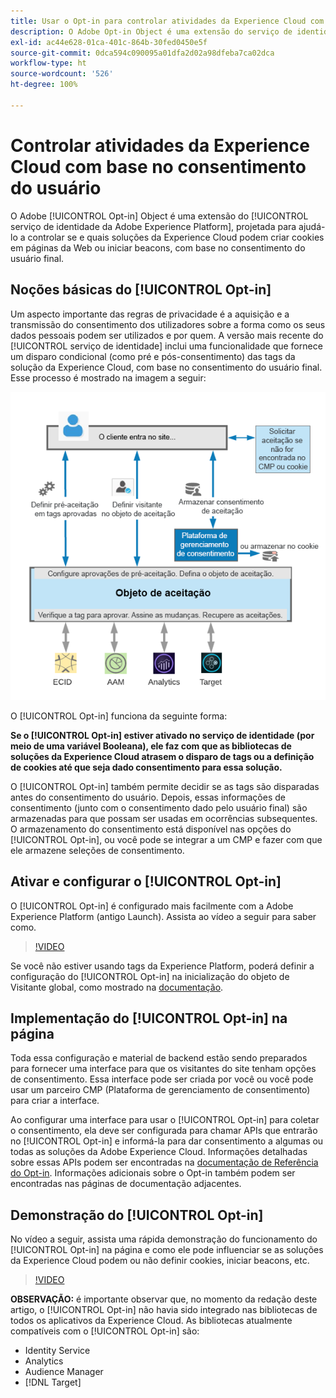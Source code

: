 ```yaml
---
title: Usar o Opt-in para controlar atividades da Experience Cloud com base no consentimento do usuário
description: O Adobe Opt-in Object é uma extensão do serviço de identidade da Adobe Experience Platform, projetada para ajudá-lo a controlar se e quais soluções da Experience Cloud podem criar cookies em páginas da Web ou iniciar beacons, com base no consentimento do usuário final.
exl-id: ac44e628-01ca-401c-864b-30fed0450e5f
source-git-commit: 0dca594c090095a01dfa2d02a98dfeba7ca02dca
workflow-type: ht
source-wordcount: '526'
ht-degree: 100%

---
```


# Controlar atividades da Experience Cloud com base no consentimento do usuário

O Adobe [!UICONTROL Opt-in] Object é uma extensão do [!UICONTROL serviço de identidade da Adobe Experience Platform], projetada para ajudá-lo a controlar se e quais soluções da Experience Cloud podem criar cookies em páginas da Web ou iniciar beacons, com base no consentimento do usuário final.

## Noções básicas do [!UICONTROL Opt-in]

Um aspecto importante das regras de privacidade é a aquisição e a transmissão do consentimento dos utilizadores sobre a forma como os seus dados pessoais podem ser utilizados e por quem. A versão mais recente do [!UICONTROL serviço de identidade] inclui uma funcionalidade que fornece um disparo condicional (como pré e pós-consentimento) das tags da solução da Experience Cloud, com base no consentimento do usuário final. Esse processo é mostrado na imagem a seguir:

![Diagrama de como o [!UICONTROL Opt-in] funciona](assets/opt-in.png)

O [!UICONTROL Opt-in] funciona da seguinte forma:

**Se o [!UICONTROL Opt-in] estiver ativado no serviço de identidade (por meio de uma variável Booleana), ele faz com que as bibliotecas de soluções da Experience Cloud atrasem o disparo de tags ou a definição de cookies até que seja dado consentimento para essa solução.**

O [!UICONTROL Opt-in] também permite decidir se as tags são disparadas antes do consentimento do usuário. Depois, essas informações de consentimento (junto com o consentimento dado pelo usuário final) são armazenadas para que possam ser usadas em ocorrências subsequentes. O armazenamento do consentimento está disponível nas opções do [!UICONTROL Opt-in], ou você pode se integrar a um CMP e fazer com que ele armazene seleções de consentimento.

## Ativar e configurar o [!UICONTROL Opt-in]

O [!UICONTROL Opt-in] é configurado mais facilmente com a Adobe Experience Platform (antigo Launch). Assista ao vídeo a seguir para saber como.

>[!VIDEO](https://video.tv.adobe.com/v/26431/?quality=12)

Se você não estiver usando tags da Experience Platform, poderá definir a configuração do [!UICONTROL Opt-in] na inicialização do objeto de Visitante global, como mostrado na [documentação](https://experienceleague.adobe.com/docs/id-service/using/implementation/opt-in-service/getting-started.html?lang=pt-BR).

## Implementação do [!UICONTROL Opt-in] na página

Toda essa configuração e material de backend estão sendo preparados para fornecer uma interface para que os visitantes do site tenham opções de consentimento. Essa interface pode ser criada por você ou você pode usar um parceiro CMP (Plataforma de gerenciamento de consentimento) para criar a interface.

Ao configurar uma interface para usar o [!UICONTROL Opt-in] para coletar o consentimento, ela deve ser configurada para chamar APIs que entrarão no [!UICONTROL Opt-in] e informá-la para dar consentimento a algumas ou todas as soluções da Adobe Experience Cloud. Informações detalhadas sobre essas APIs podem ser encontradas na [documentação de Referência do Opt-in](https://experienceleague.adobe.com/docs/id-service/using/implementation/opt-in-service/api.html?lang=pt-BR). Informações adicionais sobre o Opt-in também podem ser encontradas nas páginas de documentação adjacentes.

## Demonstração do [!UICONTROL Opt-in]

No vídeo a seguir, assista uma rápida demonstração do funcionamento do [!UICONTROL Opt-in] na página e como ele pode influenciar se as soluções da Experience Cloud podem ou não definir cookies, iniciar beacons, etc.

>[!VIDEO](https://video.tv.adobe.com/v/26432/?quality=12)

**OBSERVAÇÃO:** é importante observar que, no momento da redação deste artigo, o [!UICONTROL Opt-in] não havia sido integrado nas bibliotecas de todos os aplicativos da Experience Cloud. As bibliotecas atualmente compatíveis com o [!UICONTROL Opt-in] são:

* Identity Service
* Analytics
* Audience Manager
* [!DNL Target]
